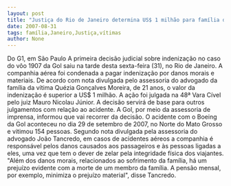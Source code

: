 ```yaml
---
layout: post
title: "Justiça do Rio de Janeiro determina US$ 1 milhão para família de vítima da Gol"
date: 2007-08-31
tags: família,Janeiro,Justiça,vítimas
author: None
---
```

Do G1, em S&atilde;o Paulo
A primeira decis&atilde;o judicial sobre indeniza&ccedil;&atilde;o no caso do v&ocirc;o 1907 da Gol saiu na tarde desta sexta-feira (31), no Rio de Janeiro. A companhia a&eacute;rea foi condenada a pagar indeniza&ccedil;&atilde;o por danos morais e materiais. De acordo com nota divulgada pelo assessoria do advogado da fam&iacute;lia da v&iacute;tima Qu&eacute;zia Gon&ccedil;alves Moreira, de 21 anos, o valor da indeniza&ccedil;&atilde;o &eacute; superior a US$ 1 milh&atilde;o.
A a&ccedil;&atilde;o foi julgada na 48&ordf; Vara C&iacute;vel pelo juiz Mauro Nicolau J&uacute;nior. A decis&atilde;o servir&aacute; de base para outros julgamentos com rela&ccedil;&atilde;o ao acidente. A Gol, por meio da assessoria de imprensa, informou que vai recorrer da decis&atilde;o.
O acidente com o Boeing da Gol aconteceu no dia 29 de setembro de 2007, no Norte do Mato Grosso e vitimou 154 pessoas.
Segundo nota divulgada pela assessoria do advogado Jo&atilde;o Tancredo, em casos de acidentes a&eacute;reos a companhia &eacute; respons&aacute;vel pelos danos causados aos passageiros e &agrave;s pessoas ligadas a eles, uma vez que tem o dever de zelar pela integridade f&iacute;sica dos viajantes. &quot;Al&eacute;m dos danos morais, relacionados ao sofrimento da fam&iacute;lia, h&aacute; um preju&iacute;zo evidente com a morte de um membro da fam&iacute;lia. A pens&atilde;o mensal, por exemplo, minimiza o preju&iacute;zo material&quot;, disse Tancredo. 